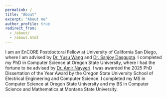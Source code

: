 ```yaml
---
permalink: /
title: "About"
excerpt: "About me"
author_profile: true
redirect_from: 
  - /about/
  - /about.html
---
```

I am an EnCORE Postdoctoral Fellow at University of California San Diego, where I am advised by [Dr. Yusu Wang](http://yusu.belkin-wang.org/) and [Dr. Sanjoy Dasgupta](https://cseweb.ucsd.edu/~dasgupta/). I completed my PhD in Computer Science at Oregon State University, where I had the fortune to be advised by [Dr. Amir Nayyeri](https://web.engr.oregonstate.edu/~nayyeria/). I was awarded the 2025 PhD Dissertation of the Year Award by the Oregon State University School of Electrical Engineering and Computer Science. I completed my MS in Computer Science at Oregon State University and my BS in Computer Science and Mathematics at Montana State University. 


